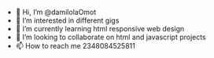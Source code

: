 - 👋 Hi, I’m @damilolaOmot
- 👀 I’m interested in different gigs
- 🌱 I’m currently learning html responsive web design
- 💞️ I’m looking to collaborate on html and javascript projects
- 📫 How to reach me 2348084525811
<!---
damilolaOmot/damilolaOmot is a ✨ special ✨ repository because its `README.md` (this file) appears on your GitHub profile.
You can click the Preview link to take a look at your changes.
--->
